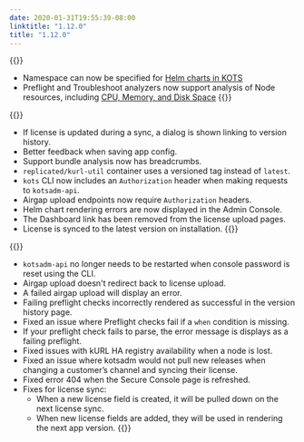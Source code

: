 ```yaml
---
date: 2020-01-31T19:55:39-08:00
linktitle: "1.12.0"
title: "1.12.0"
---
```

{{<features>}}
* Namespace can now be specified for [Helm charts in KOTS](https://kots.io/reference/template-functions/static-context/)
* Preflight and Troubleshoot analyzers now support analysis of Node resources, including [CPU, Memory, and Disk Space](https://troubleshoot.sh/reference/analyzers/node-resources/)
{{</features>}}

{{<changes>}}
* If license is updated during a sync, a dialog is shown linking to version history.
* Better feedback when saving app config.
* Support bundle analysis now has breadcrumbs.
* `replicated/kurl-util` container uses a versioned tag instead of `latest`.
* `kots` CLI now includes an `Authorization` header when making requests to `kotsadm-api`.
* Airgap upload endpoints now require `Authorization` headers.
* Helm chart rendering errors are now displayed in the Admin Console.
* The Dashboard link has been removed from the license upload pages.
* License is synced to the latest version on installation.
{{</changes>}}

{{<fixes>}}
* `kotsadm-api` no longer needs to be restarted when console password is reset using the CLI.
* Airgap upload doesn't redirect back to license upload.
* A failed airgap upload will display an error.
* Failing preflight checks incorrectly rendered as successful in the version history page. 
* Fixed an issue where Preflight checks fail if a `when` condition is missing.
* If your preflight check fails to parse, the error message is displays as a failing preflight. 
* Fixed issues with kURL HA registry availability when a node is lost.
* Fixed an issue where kotsadm would not pull new releases when changing a customer’s channel and syncing their license.
* Fixed error 404 when the Secure Console page is refreshed.
* Fixes for license sync:
  * When a new license field is created, it will be pulled down on the next license sync.
  * When new license fields are added, they will be used in rendering the next app version.
{{</fixes>}}
